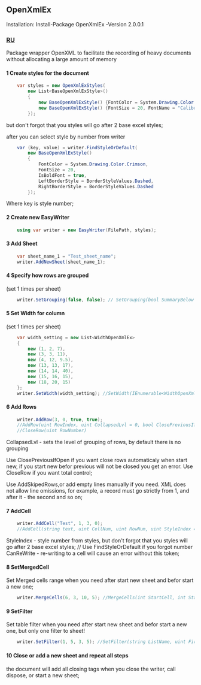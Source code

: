 ## OpenXmlEx
Installation:
Install-Package OpenXmlEx -Version 2.0.0.1

### [RU](https://github.com/Platonenkov/OpenXmlEx/blob/master/README.md)

Package wrapper OpenXML to facilitate the recording of heavy documents without allocating a large amount of memory

#### 1 Create styles for the document
```C#
    var styles = new OpenXmlExStyles(
        new List<BaseOpenXmlExStyle>()
        {
            new BaseOpenXmlExStyle() {FontColor = System.Drawing.Color.Crimson, IsBoldFont = true},
            new BaseOpenXmlExStyle() {FontSize = 20, FontName = "Calibri", BorderColor = System.Drawing.Color.Red}
        });
```
but don't forgot that you styles will go after 2 base excel styles;

after you can select style by number from writer
```C#
    var (key, value) = writer.FindStyleOrDefault(
        new BaseOpenXmlExStyle()
        {
            FontColor = System.Drawing.Color.Crimson,
            FontSize = 20,
            IsBoldFont = true,
            LeftBorderStyle = BorderStyleValues.Dashed,
            RightBorderStyle = BorderStyleValues.Dashed
        });
```
Where key is style number;

#### 2 Create new EasyWriter
```C#
    using var writer = new EasyWriter(FilePath, styles);
```
#### 3 Add Sheet
```C#
    var sheet_name_1 = "Test_sheet_name";
    writer.AddNewSheet(sheet_name_1);

```
#### 4 Specify how rows are grouped

(set 1 times per sheet)
```C#
    writer.SetGrouping(false, false); // SetGrouping(bool SummaryBelow = false, bool SummaryRight = false)
```
#### 5 Set Width for column

(set 1 times per sheet)
```C#
    var width_setting = new List<WidthOpenXmlEx>
    {
        new (1, 2, 7),
        new (3, 3, 11),
        new (4, 12, 9.5),
        new (13, 13, 17),
        new (14, 14, 40),
        new (15, 16, 15),
        new (18, 20, 15)
    };
    writer.SetWidth(width_setting); //SetWidth(IEnumerable<WidthOpenXmlEx> settings)

```
#### 6 Add Rows 
```C#
    writer.AddRow(3, 0, true, true);
    //AddRow(uint RowIndex, uint CollapsedLvl = 0, bool ClosePreviousIfOpen = false, bool AddSkipedRows = false)
    //CloseRow(uint RowNumber)
```
CollapsedLvl - sets the level of grouping of rows, by default there is no grouping

Use ClosePreviousIfOpen if you want close rows automaticaly when start new, if you start new befor previous will not be closed you get an error.
Use CloseRow if you want total control;

Use AddSkipedRows,or add empty lines manually if you need.
XML does not allow line omissions, for example, a record must go strictly from 1, and after it - the second and so on;

#### 7 AddCell
```C#
    writer.AddCell("Test", 1, 3, 0);
    //AddCell(string text, uint CellNum, uint RowNum, uint StyleIndex = 0, CellValues Type = CellValues.String, bool CanReWrite = false)
```
StyleIndex - style number from styles, but don't forgot that you styles will go after 2 base excel styles; // Use FindStyleOrDefault if you forgot number
CanReWrite - re-writing to a cell will cause an error without this token;
#### 8 SetMergedCell
Set Merged cells range when you need after start new sheet and befor start a new one;
```C#
    writer.MergeCells(6, 3, 10, 5); //MergeCells(int StartCell, int StartRow, int EndCell, int EndRow)
```
#### 9 SetFilter
Set table filter when you need after start new sheet and befor start a new one, but only one filter to sheet!
```C#
    writer.SetFilter(1, 5, 3, 5); //SetFilter(string ListName, uint FirstColumn, uint LastColumn, uint FirstRow, uint LastRow)
```
#### 10 Close or add a new sheet and repeat all steps
the document will add all closing tags when you close the writer, call dispose, or start a new sheet;
